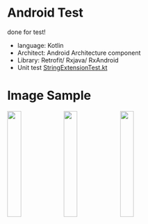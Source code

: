 # Android Test

done for test!
* language: Kotlin
* Architect: Android Architecture component
* Library: Retrofit/ Rxjava/ RxAndroid
* Unit test [StringExtensionTest.kt](https://github.com/laitr01/android_tk_test/blob/master/app/src/test/java/com/bestapplication/tikiandroidtest/StringExtensionTest.kt)

# Image Sample

<img src="https://i.imgur.com/F1Ti1Uy.jpg" width=25% />

<img src="https://i.imgur.com/cJVFSS1.jpg" width=25% />

<img src="https://i.imgur.com/hItI2mA.jpg" width=25% />
